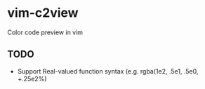 # vim-c2view
Color code preview in vim

## TODO

- Support Real-valued function syntax (e.g. rgba(1e2, .5e1, .5e0, +.25e2%)
